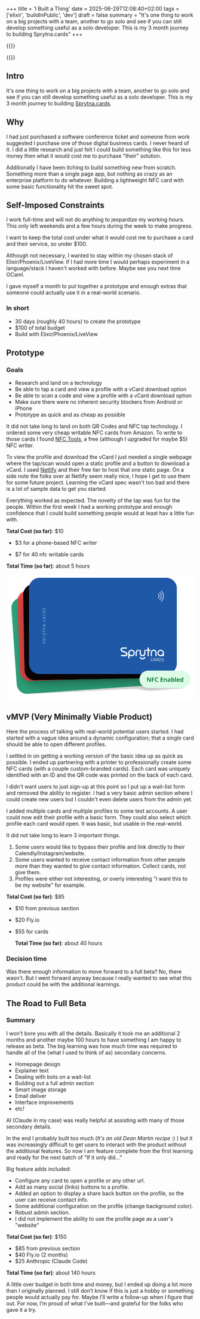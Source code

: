+++
title = 'I Built a Thing'
date = 2025-06-29T12:08:40+02:00
tags = ['elixir', 'buildInPublic', 'dev']
draft = false
summary = "It's one thing to work on a big projects with a team, another to go solo and see if you can still develop something useful as a solo developer. This is my 3 month journey to building Sprytna.cards"
+++

{{<lead>}}

{{</lead>}}

## Intro

It's one thing to work on a big projects with a team, another to go solo and see if you can still develop something useful as a solo developer. This is my 3 month journey to building [Sprytna.cards](https://sprytna.cards).

## Why

I had just purchased a software conference ticket and someone from work suggested I purchase one of those digital business cards. I never heard of it. I did a little research and just felt I could build something like this for less money then what it would cost me to purchase "their" solution.

Additionally I have been itching to build something new from scratch. Something more than a single page app, but nothing as crazy as an enterprise platform to do whatever. Building a lightweight NFC card with some basic functionality hit the sweet spot.

## Self-Imposed Constraints

I work full-time and will not do anything to jeopardize my working hours. This only left weekends and a few hours during the week to make progress.

I want to keep the total cost under what it would cost me to purchase a card and their service, so under $100.

Although not necessary, I wanted to stay within my chosen stack of Elixir/Phoenix/LiveView. If I had more time I would perhaps experiment in a language/stack I haven't worked with before. Maybe see you next time OCaml.

I gave myself a month to put together a prototype and enough extras that someone could actually use it in a real-world scenario.

### In short

- 30 days (roughly 40 hours) to create the prototype
- $100 of total budget
- Build with Elixir/Phoenix/LiveView

## Prototype

### Goals

- Research and land on a technology
- Be able to tap a card and view a profile with a vCard download option
- Be able to scan a code and view a profile with a vCard download option
- Make sure there were no inherent security blockers from Android or iPhone
- Prototype as quick and as cheap as possible

It did not take long to land on both QR Codes and NFC tap technology. I ordered some very cheap writable NFC cards from Amazon. To write to those cards I found [NFC Tools](https://apps.apple.com/us/app/nfc-tools/id1252962749), a free (although I upgraded for maybe $5) NFC writer.

To view the profile and download the vCard I just needed a single webpage where the tap/scan would open a static profile and a button to download a vCard. I used [Netlify](https://www.netlify.com/) and their free tier to host that one static page. On a side note the folks over at Netlify seem really nice, I hope I get to use them for some future project. Learning the vCard spec wasn't too bad and there is a lot of sample data to get you started.

Everything worked as expected. The novelty of the tap was fun for the people. Within the first week I had a working prototype and enough confidence that I could build something people would at least hav a little fun with.

**Total Cost (so far)**: $10

- $3 for a phone-based NFC writer

- $7 for 40 nfc writable cards

**Total Time (so far)**:  about 5 hours

![sprytna cards](cards.png)

## vMVP (Very Minimally Viable Product)

Here the process of talking with real-world potential users started. I had started with a vague idea around a dynamic configuration; that a single card should be able to open different profiles.

I settled in on getting a working version of the basic idea up as quick as possible. I ended up partnering with a printer to professionally create some NFC cards (with a couple custom-branded cards). Each card was uniquely identified with an ID and the QR code was printed on the back of each card.

I didn't want users to just sign-up at this point so I put up a wait-list form and removed the ability to register. I had a very basic admin section where I could create new users but I couldn't even delete users from the admin yet.

I added multiple cards and multiple profiles to some test accounts. A user could now edit their profile with a basic form. They could also select which profile each card would open. It was basic, but usable in the real-world.

It did not take long to learn 3 important things.

1. Some users would like to bypass their profile and link directly to their Calendly/Instagram/website.
2. Some users wanted to receive contact information from other people more than they wanted to give contact information. Collect cards, not give them.
3. Profiles were either not interesting, or overly interesting "I want this to be my website" for example.

**Total Cost (so far)**: $85

- $10 from previous section

- $20 Fly.io

- $55 for cards

  **Total Time (so far)**:  about 40 hours

### Decision time

Was there enough information to move forward to a full beta? No, there wasn't. But I went forward anyway because I really wanted to see what this product could be with the additional learnings.

## The Road to Full Beta

### Summary

I won't bore you with all the details. Basically it took me an additional 2 months and another maybe 100 hours to have something I am happy to release as beta. The big learning was how much time was required to handle all of the (what I used to think of as) secondary concerns.

- Homepage design
- Explainer text
- Dealing with bots on a wait-list
- Building out a full admin section
- Smart image storage
- Email deliver
- Interface improvements
- etc!

AI (Claude in my case) was really helpful at assisting with many of those secondary details.

In the end I probably built too much (_It's an old Dean Martin recipe_ :) ) but it was increasingly difficult to get users to interact with the product without the additional features. So now I am feature complete from the first learning and ready for the next batch of "If it only did..."

Big feature adds included:

- Configure any card to open a profile or any other url.
- Add as many social (links) buttons to a profile.
- Added an option to display a share back button on the profile, so the user can receive contact info.
- Some additional configuration on the profile (change background color).
- Robust admin section.
- I did not implement the ability to use the profile page as a user's "website"

**Total Cost (so far)**: $150

- $85 from previous section
- $40 Fly.io (2 months)
- $25 Anthropic (Claude Code)

**Total Time (so far)**:  about 140 hours

A little over budget in both time and money, but I ended up doing a lot more than I originally planned. I still don’t know if this is just a hobby or something people would actually pay for. Maybe I’ll write a follow-up when I figure that out. For now, I’m proud of what I’ve built—and grateful for the folks who gave it a try.
